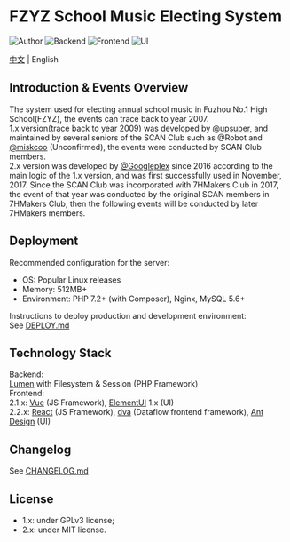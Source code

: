 # FZYZ School Music Electing System

![Author](https://img.shields.io/badge/Author-Googleplex-green.svg?style=for-the-badge "Author")
![Backend](https://img.shields.io/badge/Backend-Lumen-orange.svg?style=for-the-badge "Backend")
![Frontend](https://img.shields.io/badge/Frontend-React-blue.svg?style=for-the-badge "Author")
![UI](https://img.shields.io/badge/UI-Ant%20Design-blue.svg?style=for-the-badge "UI")

[中文](README.md) | English

## Introduction & Events Overview

The system used for electing annual school music in Fuzhou No.1 High School(FZYZ), the events can trace back to year 2007.  
1.x version(trace back to year 2009) was developed by [@upsuper](https://upsuper.org/), and maintained by several seniors of the SCAN Club such as @Robot and [@miskcoo](https://blog.miskcoo.com/) (Unconfirmed), the events were conducted by SCAN Club members.  
2.x version was developed by [@Googleplex](https://gpx.moe/) since 2016 according to the main logic of the 1.x version, and was first successfully used in November, 2017. Since the SCAN Club was incorporated with 7HMakers Club in 2017, the event of that year was conducted by the original SCAN members in 7HMakers Club, then the following events will be conducted by later 7HMakers members.

## Deployment

Recommended configuration for the server:
- OS: Popular Linux releases
- Memory: 512MB+
- Environment: PHP 7.2+ (with Composer), Nginx, MySQL 5.6+

Instructions to deploy production and development environment:  
See [DEPLOY.md](DEPLOY.md)

## Technology Stack

Backend:  
[Lumen](https://lumen.laravel.com/) with Filesystem & Session (PHP Framework)  
Frontend:  
2.1.x:
[Vue](https://cn.vuejs.org/) (JS Framework), [ElementUI](https://element.eleme.io/) 1.x (UI)  
2.2.x:
[React](https://reactjs.org/) (JS Framework),
[dva](https://dvajs.com/) (Dataflow frontend framework),
[Ant Design](https://ant.design/) (UI)


## Changelog
See [CHANGELOG.md](CHANGELOG.md)

## License

- 1.x: under GPLv3 license;
- 2.x: under MIT license.
